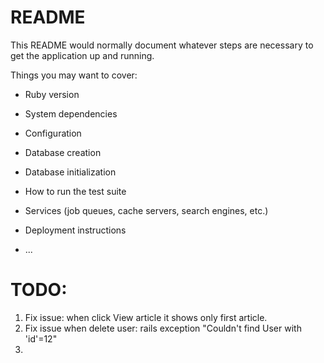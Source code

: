# README

This README would normally document whatever steps are necessary to get the
application up and running.

Things you may want to cover:

* Ruby version

* System dependencies

* Configuration

* Database creation

* Database initialization

* How to run the test suite

* Services (job queues, cache servers, search engines, etc.)

* Deployment instructions

* ...

# TODO:
1) Fix issue: when click View article it shows only first article.
2) Fix issue when delete user: rails exception "Couldn't find User with 'id'=12"
3) 
